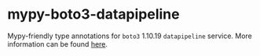 # mypy-boto3-datapipeline

Mypy-friendly type annotations for `boto3` 1.10.19 `datapipeline` service.
More information can be found [here](https://github.com/vemel/mypy_boto3).